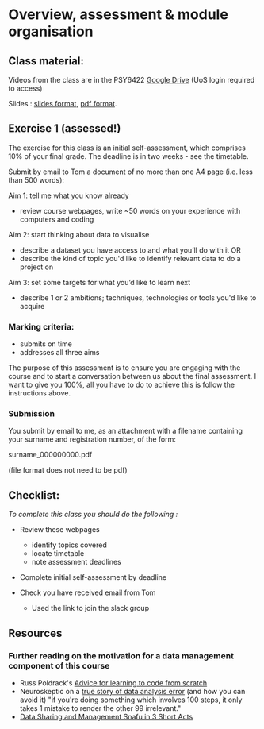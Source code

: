 # Overview, assessment & module organisation

## Class material:
  
Videos from the class are in the PSY6422 [Google Drive](https://drive.google.com/drive/folders/1Qrw5RhXSoFXx1_NxNffV-5AkludSU-Fk?usp=sharing) (UoS login required to access)

Slides : [slides format](https://docs.google.com/presentation/d/1cfM44YtwsoJ0bTtKPN1lf1OPSe0-Wr-UkiPYR376gJ0/edit?usp=sharing), [pdf format](https://drive.google.com/file/d/1FGeWRhNpb4CJZY6OESagIPvtdFPIBE_Z/view?usp=sharing).

## Exercise 1 (assessed!)

The exercise for this class is an initial self-assessment, which comprises 10% of your final grade. The deadline is in two weeks - see the timetable.

Submit by email to Tom a document of no more than one A4 page (i.e. less than 500 words):

Aim 1: tell me what you know already  

 * review course webpages, write ~50 words on your experience with computers and coding

Aim 2: start thinking about data to visualise  

 * describe a dataset you have access to and what you’ll do with it OR  
 * describe the kind of topic you'd like to identify relevant data to do a project on

Aim 3: set some targets for what you’d like to learn next  

 * describe 1 or 2 ambitions; techniques, technologies or tools you'd like to acquire

### Marking criteria: 

* submits on time
* addresses all three aims

The purpose of this assessment is to ensure you are engaging with the course and to start a conversation between us about the final assessment. I want to give you 100%, all you have to do to achieve this is follow the instructions above.


### Submission

You submit by email to me, as an attachment with a filename containing your surname and registration number, of the form:

  surname_000000000.pdf

(file format does not need to be pdf)




## Checklist:

*To complete this class you should do the following :*

* Review these webpages
  * identify topics covered
  * locate timetable
  * note assessment deadlines

* Complete initial self-assessment by deadline

* Check you have received email from Tom
  * Used the link to join the slack group
  

## Resources

### Further reading on the motivation for a data management component of this course

* Russ Poldrack's [Advice for learning to code from scratch ](http://www.russpoldrack.org/2016/05/advice-for-learning-to-code-from-scratch.html)
* Neuroskeptic on a [true story of data analysis error](http://neuroskeptic.blogspot.com/2011/04/tufnel-effect.html) (and how you can avoid it) "if you're doing something which involves 100 steps, it only takes 1 mistake to render the other 99 irrelevant."
* [Data Sharing and Management Snafu in 3 Short Acts](https://www.youtube.com/watch?v=66oNv_DJuPc)


